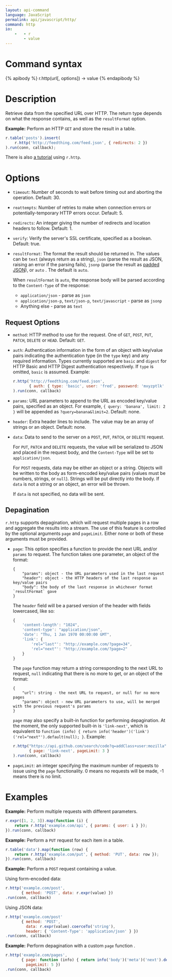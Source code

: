 ```yaml
---
layout: api-command
language: JavaScript
permalink: api/javascript/http/
command: http
io:
    -   - r
        - value
---
```


# Command syntax #

{% apibody %}
r.http(url[, options]) &rarr; value
{% endapibody %}

# Description #

Retrieve data from the specified URL over HTTP.  The return type depends on what the response contains, as well as the `resultFormat` option.

__Example:__ Perform an HTTP `GET` and store the result in a table.

```js
r.table('posts').insert(
    r.http('http://feedthing.com/feed.json', { redirects: 2 })
).run(conn, callback);
```

There is also [a tutorial](/docs/external-api-access/) using `r.http`.

# Options #
* `timeout`: Number of seconds to wait before timing out and aborting the operation. Default: 30.

* `reattempts`: Number of retries to make when connection errors or potentially-temporary HTTP errors occur. Default: 5.

* `redirects`: An integer giving the number of redirects and location headers to follow. Default: 1.

* `verify`: Verify the server's SSL certificate, specified as a boolean. Default: true.

* `resultFormat`: The format the result should be returned in. The values can be `text` (always return as a string), `json` (parse the result as JSON, raising an error if the parsing fails), `jsonp` (parse the result as [padded JSON](http://www.json-p.org/)), or `auto` . The default is `auto`.

    When `resultFormat` is `auto`, the response body will be parsed according to the `Content-Type` of the response:
    * `application/json` - parse as `json`
    * `application/json-p`, `text/json-p`, `text/javascript` - parse as `jsonp`
    * Anything else - parse as `text`

## Request Options
* `method`: HTTP method to use for the request. One of `GET`, `POST`, `PUT`, `PATCH`, `DELETE` or `HEAD`. Default: `GET`.

* `auth`: Authentication information in the form of an object with key/value pairs indicating the authentication type (in the `type` key) and any required information. Types currently supported are `basic` and `digest` for HTTP Basic and HTTP Digest authentication respectively. If `type` is omitted, `basic` is assumed. Example:

	```js
	r.http('http://feedthing.com/feed.json',
           { auth: { type: 'basic', user: 'fred', password: 'mxyzptlk' } }
	).run(conn, callback)
	```

* `params`: URL parameters to append to the URL as encoded key/value pairs, specified as an object. For example, `{ query: 'banana', limit: 2 }` will be appended as `?query=banana&limit=2`. Default: none.

* `header`: Extra header lines to include. The value may be an array of strings or an object. Default: none.

* `data`: Data to send to the server on a `POST`, `PUT`, `PATCH`, or `DELETE` request.

    For `PUT`, `PATCH` and `DELETE` requests, the value will be serialized to JSON and placed in the request body, and the `Content-Type` will be set to `application/json`.

	For `POST` requests, data may be either an object or a string. Objects will be written to the body as form-encoded key/value pairs (values must be numbers, strings, or `null`). Strings will be put directly into the body.  If `data` is not a string or an object, an error will be thrown.

    If `data` is not specified, no data will be sent.

## Depagination

`r.http` supports depagination, which will request multiple pages in a row and aggregate the results into a stream.  The use of this feature is controlled by the optional arguments `page` and `pageLimit`.  Either none or both of these arguments must be provided.

* `page`: This option specifies a function to provide the next URL and/or `params` to request.  The function takes one parameter, an object of the format:

    ```
    {
        "params": object - the URL parameters used in the last request
        "header": object - the HTTP headers of the last response as key/value pairs
        "body": the body of the last response in whichever format `resultFormat` gave
    }
    ```

    The `header` field will be a parsed version of the header with fields lowercased, like so:

    ```js
    {
        'content-length': "1024",
        'content-type': "application/json",
        'date': "Thu, 1 Jan 1970 00:00:00 GMT",
        'link': {
            'rel="last"': "http://example.com/?page=34",
            'rel="next"': "http://example.com/?page=2"
        }
    }
    ```

    The `page` function may return a string corresponding to the next URL to request, `null` indicating that there is no more to get, or an object of the format:

    ```
    {
        "url": string - the next URL to request, or null for no more pages
        "params": object - new URL parameters to use, will be merged with the previous request's params
    }
    ```

    `page` may also specify a built-in function for performing depagination.  At the moment, the only supported built-in is `'link-next'`, which is equivalent to `function (info) { return info('header')('link')('rel="next"').default(null); }`.  Example:

    ```js
    r.http("https://api.github.com/search/code?q=addClass+user:mozilla",
           { page: 'link-next', pageLimit: 3 }
    ).run(conn, callback)
    ```


* `pageLimit`: an integer specifying the maximum number of requests to issue using the `page` functionality.  0 means no requests will be made, -1 means there is no limit.

# Examples

__Example:__ Perform multiple requests with different parameters.

```js
r.expr([1, 2, 3]).map(function (i) {
    return r.http('example.com/api', { params: { user: i } });
}).run(conn, callback)
```

__Example:__ Perform a `PUT` request for each item in a table.

```js
r.table('data').map(function (row) {
    return r.http('example.com/put', { method: 'PUT', data: row });
}).run(conn, callback)
```

__Example:__ Perform a `POST` request containing a value.

Using form-encoded data:

```js
r.http('example.com/post',
       { method: 'POST', data: r.expr(value) })
.run(conn, callback)
```

Using JSON data:

```js
r.http('example.com/post'
       { method: 'POST',
         data: r.expr(value).coerceTo('string'),
         header: { 'Content-Type': 'application/json' } })
.run(conn, callback)
```

__Example:__ Perform depagination with a custom `page` function .

```js
r.http('example.com/pages',
       { page: function (info) { return info('body')('meta')('next').default(null); },
         pageLimit: 5 })
.run(conn, callback)
```
